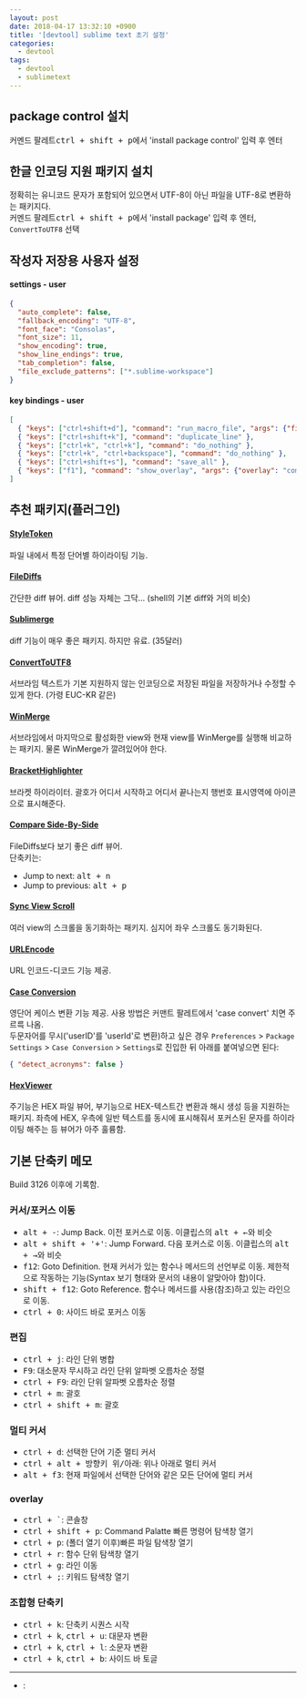 ```yaml
---
layout: post
date: 2018-04-17 13:32:10 +0900
title: '[devtool] sublime text 초기 설정'
categories:
  - devtool
tags:
  - devtool
  - sublimetext
---
```


## package control 설치

커멘드 팔레트<kbd>ctrl + shift + p</kbd>에서 'install package control' 입력 후 엔터

## 한글 인코딩 지원 패키지 설치

정확히는 유니코드 문자가 포함되어 있으면서 UTF-8이 아닌 파일을 UTF-8로 변환하는 패키지다.  
커멘드 팔레트<kbd>ctrl + shift + p</kbd>에서 'install package' 입력 후 엔터, `ConvertToUTF8` 선택

## 작성자 저장용 사용자 설정

#### settings - user

```json
{
  "auto_complete": false,
  "fallback_encoding": "UTF-8",
  "font_face": "Consolas",
  "font_size": 11,
  "show_encoding": true,
  "show_line_endings": true,
  "tab_completion": false,
  "file_exclude_patterns": ["*.sublime-workspace"]
}
```

#### key bindings - user

```json
[
  { "keys": ["ctrl+shift+d"], "command": "run_macro_file", "args": {"file": "res://Packages/Default/Delete Line.sublime-macro"} },
  { "keys": ["ctrl+shift+k"], "command": "duplicate_line" },
  { "keys": ["ctrl+k", "ctrl+k"], "command": "do_nothing" },
  { "keys": ["ctrl+k", "ctrl+backspace"], "command": "do_nothing" },
  { "keys": ["ctrl+shift+s"], "command": "save_all" },
  { "keys": ["f1"], "command": "show_overlay", "args": {"overlay": "command_palette"} }
]
```

## 추천 패키지(플러그인)

#### [StyleToken](https://packagecontrol.io/packages/StyleToken)

파일 내에서 특정 단어별 하이라이팅 기능.

#### [File​Diffs](https://packagecontrol.io/packages/FileDiffs)

간단한 diff 뷰어. diff 성능 자체는 그닥... (shell의 기본 diff와 거의 비슷)

#### [Sublimerge](http://www.sublimerge.com/)

diff 기능이 매우 좋은 패키지. 하지만 유료. (35달러)

#### [ConvertToUTF8](https://packagecontrol.io/packages/ConvertToUTF8)

서브라임 텍스트가 기본 지원하지 않는 인코딩으로 저장된 파일을 저장하거나 수정할 수 있게 한다. (가령 EUC-KR 같은)

#### [WinMerge](https://packagecontrol.io/packages/WinMerge)

서브라임에서 마지막으로 활성화한 view와 현재 view를 WinMerge를 실행해 비교하는 패키지. 물론 WinMerge가 깔려있어야 한다.

#### [BracketHighlighter](https://packagecontrol.io/packages/BracketHighlighter)

브라켓 하이라이터. 괄호가 어디서 시작하고 어디서 끝나는지 행번호 표시영역에 아이콘으로 표시해준다.

#### [Compare Side-By-Side](https://packagecontrol.io/packages/Compare%20Side-By-Side)

FileDiffs보다 보기 좋은 diff 뷰어.  
단축키는:  

- Jump to next: <kbd>alt + n</kbd>
- Jump to previous: <kbd>alt + p</kbd>

#### [Sync View Scroll](https://packagecontrol.io/packages/Sync%20View%20Scroll)

여러 view의 스크롤을 동기화하는 패키지. 심지어 좌우 스크롤도 동기화된다.

#### [URLEncode](https://packagecontrol.io/packages/URLEncode)

URL 인코드-디코드 기능 제공.

#### [Case Conversion](https://packagecontrol.io/packages/Case%20Conversion)

영단어 케이스 변환 기능 제공. 사용 방법은 커맨트 팔레트에서 'case convert' 치면 주르륵 나옴.  
두문자어를 무시('userID'를 'userId'로 변환)하고 싶은 경우 `Preferences` > `Package Settings` > `Case Conversion` > `Settings`로 진입한 뒤 아래를 붙여넣으면 된다:

```json
{ "detect_acronyms": false }
```

#### [HexViewer](https://packagecontrol.io/packages/HexViewer)

주기능은 HEX 파일 뷰어, 부기능으로 HEX-텍스트간 변환과 해시 생성 등을 지원하는 패키지. 좌측에 HEX, 우측에 일반 텍스트를 동시에 표시해줘서 포커스된 문자를 하이라이팅 해주는 등 뷰어가 아주 훌륭함.

## 기본 단축키 메모

Build 3126 이후에 기록함.

### 커서/포커스 이동

- <kbd>alt + -</kbd>: Jump Back. 이전 포커스로 이동. 이클립스의 <kbd>alt + ←</kbd>와 비슷
- <kbd>alt + shift +  '+'</kbd>: Jump Forward. 다음 포커스로 이동. 이클립스의 <kbd>alt + →</kbd>와 비슷
- <kbd>f12</kbd>: Goto Definition. 현재 커서가 있는 함수나 메서드의 선언부로 이동. 제한적으로 작동하는 기능(Syntax 보기 형태와 문서의 내용이 알맞아야 함)이다.
- <kbd>shift + f12</kbd>: Goto Reference. 함수나 메서드를 사용(참조)하고 있는 라인으로 이동.
- <kbd>ctrl + 0</kbd>: 사이드 바로 포커스 이동

### 편집

- <kbd>ctrl + j</kbd>: 라인 단위 병합
- <kbd>F9</kbd>: 대소문자 무시하고 라인 단위 알파벳 오름차순 정렬
- <kbd>ctrl + F9</kbd>: 라인 단위 알파벳 오름차순 정렬
- <kbd>ctrl + m</kbd>: 괄호
- <kbd>ctrl + shift + m</kbd>: 괄호

### 멀티 커서

- <kbd>ctrl + d</kbd>: 선택한 단어 기준 멀티 커서
- <kbd>ctrl + alt + 방향키 위/아래</kbd>: 위나 아래로 멀티 커서
- <kbd>alt + f3</kbd>: 현재 파일에서 선택한 단어와 같은 모든 단어에 멀티 커서

### overlay

- <kbd>ctrl + \`</kbd>: 콘솔창
- <kbd>ctrl + shift + p</kbd>: Command Palatte 빠른 명령어 탐색창 열기
- <kbd>ctrl + p</kbd>: (폴더 열기 이후)빠른 파일 탐색창 열기
- <kbd>ctrl + r</kbd>: 함수 단위 탐색창 열기
- <kbd>ctrl + g</kbd>: 라인 이동
- <kbd>ctrl + ;</kbd>: 키워드 탐색창 열기

### 조합형 단축키

- <kbd>ctrl + k</kbd>: 단축키 시퀀스 시작
- <kbd>ctrl + k</kbd>, <kbd>ctrl + u</kbd>: 대문자 변환
- <kbd>ctrl + k</kbd>, <kbd>ctrl + l</kbd>: 소문자 변환
- <kbd>ctrl + k</kbd>, <kbd>ctrl + b</kbd>: 사이드 바 토글

---

- <kbd></kbd>:
